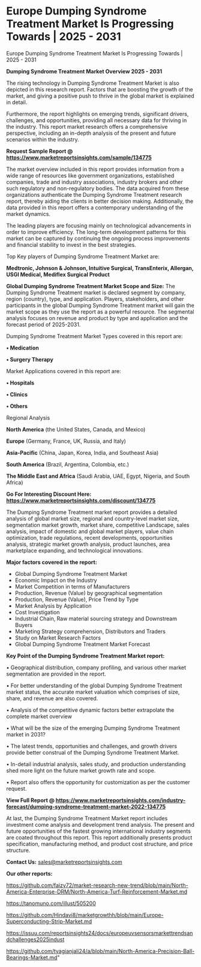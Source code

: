 # Europe Dumping Syndrome Treatment Market Is Progressing Towards | 2025 - 2031
Europe Dumping Syndrome Treatment Market Is Progressing Towards | 2025 - 2031

<Strong> Dumping Syndrome Treatment Market Overview 2025 - 2031</strong>

The rising technology in Dumping Syndrome Treatment Market is also depicted in this research report. Factors that are boosting the growth of the market, and giving a positive push to thrive in the global market is explained in detail.

Furthermore, the report highlights on emerging trends, significant drivers, challenges, and opportunities, providing all necessary data for thriving in the industry. This report market research offers a comprehensive perspective, including an in-depth analysis of the present and future scenarios within the industry.

<strong>Request Sample Report @ <a href=https://www.marketreportsinsights.com/sample/134775>https://www.marketreportsinsights.com/sample/134775</a></strong>

The market overview included in this report provides information from a wide range of resources like government organizations, established companies, trade and industry associations, industry brokers and other such regulatory and non-regulatory bodies. The data acquired from these organizations authenticate the Dumping Syndrome Treatment research report, thereby aiding the clients in better decision making. Additionally, the data provided in this report offers a contemporary understanding of the market dynamics.

The leading players are focusing mainly on technological advancements in order to improve efficiency. The long-term development patterns for this market can be captured by continuing the ongoing process improvements and financial stability to invest in the best strategies.

Top Key players of Dumping Syndrome Treatment Market are:

<strong>Medtronic, Johnson & Johnson, Intuitive Surgical, TransEnterix, Allergan, USGI Medical, Mediflex Surgical Product</strong>

<strong><b>Global Dumping Syndrome Treatment Market Scope and Size:</b></strong>
The Dumping Syndrome Treatment market is declared segment by company, region (country), type, and application. Players, stakeholders, and other participants in the global Dumping Syndrome Treatment market will gain the market scope as they use the report as a powerful resource. The segmental analysis focuses on revenue and product by type and application and the forecast period of 2025-2031.

Dumping Syndrome Treatment Market Types covered in this report are:

<strong>• Medication

• Surgery Therapy</strong>

Market Applications covered in this report are:

<strong>• Hospitals

• Clinics

• Others</strong> 

Regional Analysis

<strong>North America</strong> (the United States, Canada, and Mexico)

<strong>Europe</strong> (Germany, France, UK, Russia, and Italy)

<strong>Asia-Pacific</strong> (China, Japan, Korea, India, and Southeast Asia)

<strong>South America</strong> (Brazil, Argentina, Colombia, etc.)

<strong>The Middle East and Africa</strong> (Saudi Arabia, UAE, Egypt, Nigeria, and South Africa)

<strong>Go For Interesting Discount Here: <a href=https://www.marketreportsinsights.com/discount/134775>https://www.marketreportsinsights.com/discount/134775</a></strong>

The Dumping Syndrome Treatment market report provides a detailed analysis of global market size, regional and country-level market size, segmentation market growth, market share, competitive Landscape, sales analysis, impact of domestic and global market players, value chain optimization, trade regulations, recent developments, opportunities analysis, strategic market growth analysis, product launches, area marketplace expanding, and technological innovations.

<strong><b>Major factors covered in the report:</b></strong>
<ul>
  <li>Global Dumping Syndrome Treatment Market </li>
  <li>Economic Impact on the Industry</li>
  <li>Market Competition in terms of Manufacturers</li>
  <li>Production, Revenue (Value) by geographical segmentation</li>
  <li>Production, Revenue (Value), Price Trend by Type</li>
  <li>Market Analysis by Application</li>
  <li>Cost Investigation</li>
  <li>Industrial Chain, Raw material sourcing strategy and Downstream Buyers</li>
  <li>Marketing Strategy comprehension, Distributors and Traders</li>
  <li>Study on Market Research Factors</li>
  <li>Global Dumping Syndrome Treatment Market Forecast</li>
</ul>

<strong><b>Key Point of the Dumping Syndrome Treatment Market report:</b></strong>

• Geographical distribution, company profiling, and various other market segmentation are provided in the report.

• For better understanding of the global Dumping Syndrome Treatment market status, the accurate market valuation which comprises of size, share, and revenue are also covered.

• Analysis of the competitive dynamic factors better extrapolate the complete market overview

• What will be the size of the emerging Dumping Syndrome Treatment market in 2031?

• The latest trends, opportunities and challenges, and growth drivers provide better construal of the Dumping Syndrome Treatment Market.

• In-detail industrial analysis, sales study, and production understanding shed more light on the future market growth rate and scope.

• Report also offers the opportunity for customization as per the customer request.

<strong><b>View Full Report @ <a href=https://www.marketreportsinsights.com/industry-forecast/dumping-syndrome-treatment-market-2022-134775>https://www.marketreportsinsights.com/industry-forecast/dumping-syndrome-treatment-market-2022-134775</a></b></strong>


At last, the Dumping Syndrome Treatment Market report includes investment come analysis and development trend analysis. The present and future opportunities of the fastest growing international industry segments are coated throughout this report. This report additionally presents product specification, manufacturing method, and product cost structure, and price structure.

<strong>Contact Us:</strong>
sales@marketreportsinsights.com

<strong>Our other reports:</strong>

<a href=https://github.com/faizy72/market-research-new-trend/blob/main/North-America-Enterprise-DRM/North-America-Turf-Reinforcement-Market.md>https://github.com/faizy72/market-research-new-trend/blob/main/North-America-Enterprise-DRM/North-America-Turf-Reinforcement-Market.md</a>

<a href=https://tanomuno.com/illust/505200>https://tanomuno.com/illust/505200</a>

<a href=https://github.com/Hindavi8/marketgrowthh/blob/main/Europe-Superconducting-Strip-Market.md>https://github.com/Hindavi8/marketgrowthh/blob/main/Europe-Superconducting-Strip-Market.md</a>

<a href=https://issuu.com/reportsinsights24/docs/europeuvsensorsmarkettrendsandchallenges2025indust>https://issuu.com/reportsinsights24/docs/europeuvsensorsmarkettrendsandchallenges2025indust</a>

<a href=https://github.com/tyagianjali24/a/blob/main/North-America-Precision-Ball-Bearings-Market.md>https://github.com/tyagianjali24/a/blob/main/North-America-Precision-Ball-Bearings-Market.md</a>"
